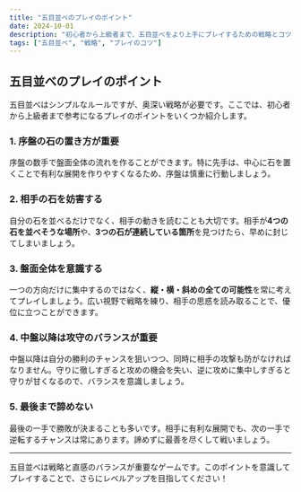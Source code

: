 ```yaml
---
title: "五目並べのプレイのポイント"
date: 2024-10-01
description: "初心者から上級者まで、五目並べをより上手にプレイするための戦略とコツを紹介します。"
tags: ["五目並べ", "戦略", "プレイのコツ"]
---
```


## 五目並べのプレイのポイント

五目並べはシンプルなルールですが、奥深い戦略が必要です。ここでは、初心者から上級者まで参考になるプレイのポイントをいくつか紹介します。

### 1. 序盤の石の置き方が重要

序盤の数手で盤面全体の流れを作ることができます。特に先手は、中心に石を置くことで有利な展開を作りやすくなるため、序盤は慎重に行動しましょう。

### 2. 相手の石を妨害する

自分の石を並べるだけでなく、相手の動きを読むことも大切です。相手が**4つの石を並べそうな場所**や、**3つの石が連続している箇所**を見つけたら、早めに封じてしまいましょう。

### 3. 盤面全体を意識する

一つの方向だけに集中するのではなく、**縦・横・斜めの全ての可能性**を常に考えてプレイしましょう。広い視野で戦略を練り、相手の思惑を読み取ることで、優位に立つことができます。

### 4. 中盤以降は攻守のバランスが重要

中盤以降は自分の勝利のチャンスを狙いつつ、同時に相手の攻撃も防がなければなりません。守りに徹しすぎると攻めの機会を失い、逆に攻めに集中しすぎると守りが甘くなるので、バランスを意識しましょう。

### 5. 最後まで諦めない

最後の一手で勝敗が決まることも多いです。相手に有利な展開でも、次の一手で逆転するチャンスは常にあります。諦めずに最善を尽くして戦いましょう。

---

五目並べは戦略と直感のバランスが重要なゲームです。このポイントを意識してプレイすることで、さらにレベルアップを目指してください！
